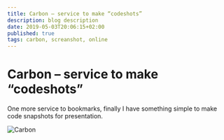 ```yaml
---
title: Carbon – service to make “codeshots”
description: blog description
date: 2019-05-03T20:06:15+02:00
published: true
tags: carbon, screanshot, online
---
```


# Carbon – service to make “codeshots”

One more service to bookmarks, finally I have something simple to make code snapshots for presentation.

![Carbon](/assets/blog/carbon.png)